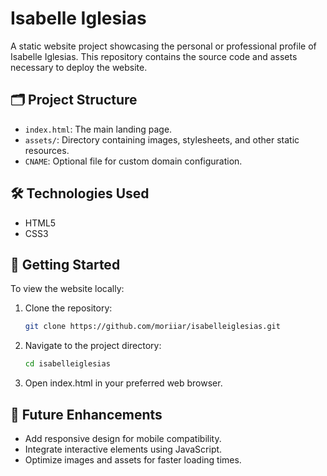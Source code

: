 # Isabelle Iglesias

A static website project showcasing the personal or professional profile of Isabelle Iglesias. This repository contains the source code and assets necessary to deploy the website.

## 🗂️ Project Structure

- `index.html`: The main landing page.
- `assets/`: Directory containing images, stylesheets, and other static resources.
- `CNAME`: Optional file for custom domain configuration.

## 🛠️ Technologies Used

- HTML5
- CSS3

## 🚀 Getting Started

To view the website locally:

1. Clone the repository:
   ```bash
   git clone https://github.com/moriiar/isabelleiglesias.git

2. Navigate to the project directory:
   ```bash
   cd isabelleiglesias
3. Open index.html in your preferred web browser.

## 📌 Future Enhancements
- Add responsive design for mobile compatibility.
- Integrate interactive elements using JavaScript.
- Optimize images and assets for faster loading times.
